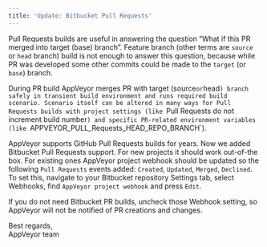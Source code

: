 ```yaml
---
title: 'Update: Bitbucket Pull Requests'
---
```


Pull Requests builds are useful in answering the question “What if this PR merged into target (base) branch”. Feature branch (other terms are `source` or `head` branch) build is not enough to answer this question, because while PR was developed some other commits could be made to the `target` (or `base`) branch.

During PR build AppVeyor merges PR with target (source` or `head`) branch safely in transient build environment and runs required build scenario. Scenario itself can be altered in many ways for Pull Requests builds with project settings (like `Pull Requests do not increment build number`) and specific PR-related environment variables (like `APPVEYOR_PULL_Requests_HEAD_REPO_BRANCH`).

AppVeyor supports GitHub Pull Requests builds for years. Now we added Bitbucket Pull Requests support. For new projects it should work out-of-the box. For existing ones AppVeyor project webhook should be updated so the following `Pull Requests` events added: `Created`, `Updated`, `Merged`, `Declined`. To set this, navigate to your Bitbucket repository Settings tab, select Webhooks, find `AppVeyor project webhook` and press `Edit`.

If you do not need Bitbucket PR builds, uncheck those Webhook setting, so AppVeyor will not be notified of PR creations and changes.

Best regards,<br>
AppVeyor team

